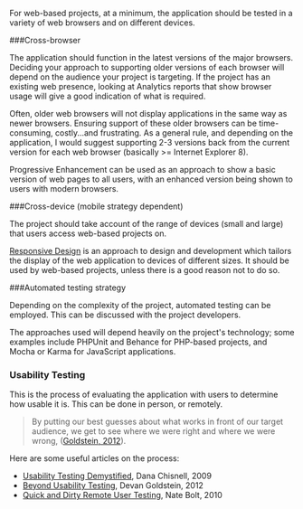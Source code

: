 For web-based projects, at a minimum, the application should be tested in a variety of web browsers and on different devices.

###Cross-browser

The application should function in the latest versions of the major browsers. Deciding your approach to supporting older versions of each browser will depend on the audience your project is targeting. If the project has an existing web presence, looking at Analytics reports that show browser usage will give a good indication of what is required.

Often, older web browsers will not display applications in the same way as newer browsers. Ensuring support of these older browsers can be time-consuming, costly...and frustrating.  As a general rule, and depending on the application, I would suggest supporting 2-3 versions back from the current version for each web browser (basically >= Internet Explorer 8). 

Progressive Enhancement can be used as an approach to show a basic version of web pages to all users, with an enhanced version being shown to users with modern browsers.


###Cross-device (mobile strategy dependent)

The project should take account of the range of devices (small and large) that users access web-based projects on. 

[Responsive Design](https://en.wikipedia.org/wiki/Responsive_Web_Design) is an approach to design and development which tailors the display of the web application to devices of different sizes. It should be used by web-based projects, unless there is a good reason not to do so. 


###Automated testing strategy

Depending on the complexity of the project, automated testing can be employed. This can be discussed with the project developers.

The approaches used will depend heavily on the project's technology; some examples include PHPUnit and Behance for PHP-based projects, and Mocha or Karma for JavaScript applications.


### Usability Testing

This is the process of evaluating the application with users to determine how usable it is. This can be done in person, or remotely.

> By putting our best guesses about what works in front of our target audience, we get to see where we were right and where we were wrong, ([Goldstein, 2012](http://alistapart.com/article/beyond-usability-testing)). 

Here are some useful articles on the process:

- [Usability Testing Demystified](http://alistapart.com/article/quick-and-dirty-remote-user-testing), Dana Chisnell, 2009
- [Beyond Usability Testing](http://alistapart.com/article/beyond-usability-testing), Devan Goldstein, 2012
- [Quick and Dirty Remote User Testing](http://alistapart.com/article/quick-and-dirty-remote-user-testing), Nate Bolt, 2010
